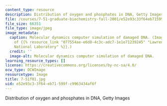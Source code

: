 ```yaml
---
content_type: resource
description: Distribution of oxygen and phosphates in DNA, Getty Images
file: /courses/7-51-graduate-biochemistry-fall-2001/e52e93c33f64eb71599fc9963434af6f_7-51f01.jpg
file_size: 66351
file_type: image/jpeg
image_metadata:
  caption: Molecular dynamics computer simulation of damaged DNA. (Image courtesy
    of {{% resource_link "077554ae-e6d0-4c3c-adc7-1e1e71239245" "Lawrence Livermore
    National Laboratory" %}}.)
  credit: ''
  image-alt: Molecular dynamics computer simulation of damaged DNA.
learning_resource_types: []
license: https://creativecommons.org/licenses/by-nc-sa/4.0/
ocw_type: OCWImage
resourcetype: Image
title: 7-51f01.jpg
uid: e52e93c3-3f64-eb71-599f-c9963434af6f
---
```

Distribution of oxygen and phosphates in DNA, Getty Images